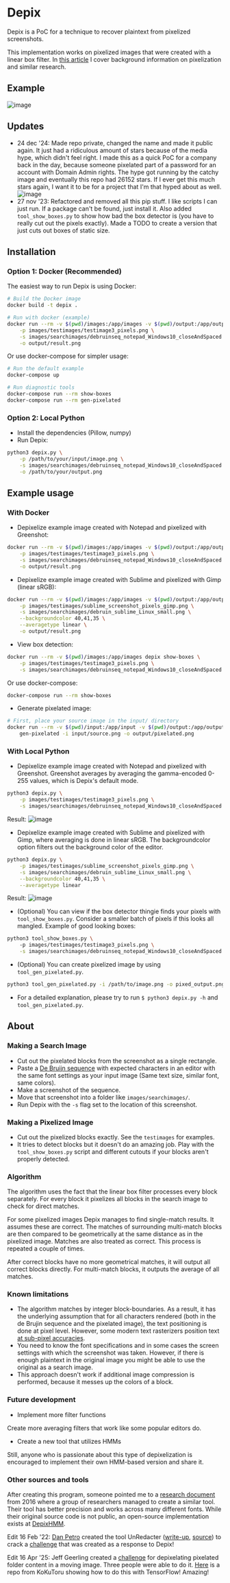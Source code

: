 # Depix

Depix is a PoC for a technique to recover plaintext from pixelized screenshots.

This implementation works on pixelized images that were created with a linear box filter.
In [this article](https://www.spipm.nl/2030.html) I cover background information on pixelization and similar research.

## Example

![image](docs/img/Recovering_prototype_latest.png)

## Updates

* 24 dec '24: Made repo private, changed the name and made it public again. It just had a ridiculous amount of stars because of the media hype, which didn't feel right. I made this as a quick PoC for a company back in the day, because someone pixelated part of a password for an account with Domain Admin rights. The hype got running by the catchy image and eventually this repo had 26152 stars. If I ever get this much stars again, I want it to be for a project that I'm that hyped about as well.
![image](images/stars.png)
* 27 nov '23: Refactored and removed all this pip stuff. I like scripts I can just run. If a package can't be found, just install it. Also added `tool_show_boxes.py` to show how bad the box detector is (you have to really cut out the pixels exactly). Made a TODO to create a version that just cuts out boxes of static size.

## Installation

### Option 1: Docker (Recommended)

The easiest way to run Depix is using Docker:

```sh
# Build the Docker image
docker build -t depix .

# Run with docker (example)
docker run --rm -v $(pwd)/images:/app/images -v $(pwd)/output:/app/output depix \
    -p images/testimages/testimage3_pixels.png \
    -s images/searchimages/debruinseq_notepad_Windows10_closeAndSpaced.png \
    -o output/result.png
```

Or use docker-compose for simpler usage:

```sh
# Run the default example
docker-compose up

# Run diagnostic tools
docker-compose run --rm show-boxes
docker-compose run --rm gen-pixelated
```

### Option 2: Local Python

* Install the dependencies (Pillow, numpy)
* Run Depix:

```sh
python3 depix.py \
    -p /path/to/your/input/image.png \
    -s images/searchimages/debruinseq_notepad_Windows10_closeAndSpaced.png \
    -o /path/to/your/output.png
```

## Example usage

### With Docker

* Depixelize example image created with Notepad and pixelized with Greenshot:

```sh
docker run --rm -v $(pwd)/images:/app/images -v $(pwd)/output:/app/output depix \
    -p images/testimages/testimage3_pixels.png \
    -s images/searchimages/debruinseq_notepad_Windows10_closeAndSpaced.png \
    -o output/result.png
```

* Depixelize example image created with Sublime and pixelized with Gimp (linear sRGB):

```sh
docker run --rm -v $(pwd)/images:/app/images -v $(pwd)/output:/app/output depix \
    -p images/testimages/sublime_screenshot_pixels_gimp.png \
    -s images/searchimages/debruin_sublime_Linux_small.png \
    --backgroundcolor 40,41,35 \
    --averagetype linear \
    -o output/result.png
```

* View box detection:

```sh
docker run --rm -v $(pwd)/images:/app/images depix show-boxes \
    -p images/testimages/testimage3_pixels.png \
    -s images/searchimages/debruinseq_notepad_Windows10_closeAndSpaced.png
```

Or use docker-compose:

```sh
docker-compose run --rm show-boxes
```

* Generate pixelated image:

```sh
# First, place your source image in the input/ directory
docker run --rm -v $(pwd)/input:/app/input -v $(pwd)/output:/app/output depix \
    gen-pixelated -i input/source.png -o output/pixelated.png
```

### With Local Python

* Depixelize example image created with Notepad and pixelized with Greenshot. Greenshot averages by averaging the gamma-encoded 0-255 values, which is Depix's default mode.

```sh
python3 depix.py \
    -p images/testimages/testimage3_pixels.png \
    -s images/searchimages/debruinseq_notepad_Windows10_closeAndSpaced.png
```

Result: ![image](docs/img/example_output_multiword.png)

* Depixelize example image created with Sublime and pixelized with Gimp, where averaging is done in linear sRGB. The backgroundcolor option filters out the background color of the editor.

```sh
python3 depix.py \
    -p images/testimages/sublime_screenshot_pixels_gimp.png \
    -s images/searchimages/debruin_sublime_Linux_small.png \
    --backgroundcolor 40,41,35 \
    --averagetype linear
```

Result: ![image](docs/img/output_depixelizedExample_linear.png)

* (Optional) You can view if the box detector thingie finds your pixels with `tool_show_boxes.py`. Consider a smaller batch of pixels if this looks all mangled. Example of good looking boxes:

```sh
python3 tool_show_boxes.py \ 
    -p images/testimages/testimage3_pixels.png \
    -s images/searchimages/debruinseq_notepad_Windows10_closeAndSpaced.png
```

* (Optional) You can create pixelized image by using `tool_gen_pixelated.py`.

```sh
python3 tool_gen_pixelated.py -i /path/to/image.png -o pixed_output.png
```

* For a detailed explanation, please try to run `$ python3 depix.py -h` and `tool_gen_pixelated.py`.

## About

### Making a Search Image

* Cut out the pixelated blocks from the screenshot as a single rectangle.
* Paste a [De Bruijn sequence](https://en.wikipedia.org/wiki/De_Bruijn_sequence) with expected characters in an editor with the same font settings as your input image (Same text size, similar font, same colors).
* Make a screenshot of the sequence.
* Move that screenshot into a folder like `images/searchimages/`.
* Run Depix with the `-s` flag set to the location of this screenshot.

### Making a Pixelized Image

* Cut out the pixelized blocks exactly. See the `testimages` for examples.
* It tries to detect blocks but it doesn't do an amazing job. Play with the `tool_show_boxes.py` script and different cutouts if your blocks aren't properly detected.

### Algorithm

The algorithm uses the fact that the linear box filter processes every block separately. For every block it pixelizes all blocks in the search image to check for direct matches.

For some pixelized images Depix manages to find single-match results. It assumes these are correct. The matches of surrounding multi-match blocks are then compared to be geometrically at the same distance as in the pixelized image. Matches are also treated as correct. This process is repeated a couple of times.

After correct blocks have no more geometrical matches, it will output all correct blocks directly. For multi-match blocks, it outputs the average of all matches.

### Known limitations

* The algorithm matches by integer block-boundaries. As a result, it has the underlying assumption that for all characters rendered (both in the de Brujin sequence and the pixelated image), the text positioning is done at pixel level. However, some modern text rasterizers position text [at sub-pixel accuracies](http://agg.sourceforge.net/antigrain.com/research/font_rasterization/).
* You need to know the font specifications and in some cases the screen settings with which the screenshot was taken. However, if there is enough plaintext in the original image you might be able to use the original as a search image.
* This approach doesn't work if additional image compression is performed, because it messes up the colors of a block.

### Future development

* Implement more filter functions

Create more averaging filters that work like some popular editors do.

* Create a new tool that utilizes HMMs

Still, anyone who is passionate about this type of depixelization is encouraged to implement their own HMM-based version and share it.

### Other sources and tools

After creating this program, someone pointed me to a [research document](https://www.researchgate.net/publication/305423573_On_the_Ineffectiveness_of_Mosaicing_and_Blurring_as_Tools_for_Document_Redaction) from 2016 where a group of researchers managed to create a similar tool. Their tool has better precision and works across many different fonts. While their original source code is not public, an open-source implementation exists at [DepixHMM](https://github.com/JonasSchatz/DepixHMM).

Edit 16 Feb '22: [Dan Petro](https://bishopfox.com/authors/dan-petro) created the tool UnRedacter ([write-up](https://bishopfox.com/blog/unredacter-tool-never-pixelation), [source](https://github.com/BishopFox/unredacter)) to crack a [challenge](https://labs.jumpsec.com/can-depix-deobfuscate-your-data/) that was created as a response to Depix!

Edit 16 Apr '25: Jeff Geerling created a [challenge](https://www.jeffgeerling.com/blog/2025/its-easier-ever-de-censor-videos) for depixelating pixelated folder content in a moving image. Three people were able to do it. [Here](https://github.com/KoKuToru/de-pixelate_gaV-O6NPWrI) is a repo from KoKuToru showing how to do this with TensorFlow! Amazing!
